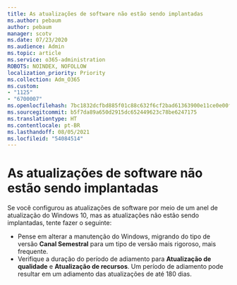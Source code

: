 ```yaml
---
title: As atualizações de software não estão sendo implantadas
ms.author: pebaum
author: pebaum
manager: scotv
ms.date: 07/23/2020
ms.audience: Admin
ms.topic: article
ms.service: o365-administration
ROBOTS: NOINDEX, NOFOLLOW
localization_priority: Priority
ms.collection: Adm_O365
ms.custom:
- "1125"
- "6700007"
ms.openlocfilehash: 7bc1832dcfbd885f01c88c632f6cf2bad61363900e11ce0e00f99a7a2dcd9f3f
ms.sourcegitcommit: b5f7da89a650d2915dc652449623c78be6247175
ms.translationtype: HT
ms.contentlocale: pt-BR
ms.lasthandoff: 08/05/2021
ms.locfileid: "54084514"
---
```

# <a name="software-updates-are-not-being-deployed"></a>As atualizações de software não estão sendo implantadas

Se você configurou as atualizações de software por meio de um anel de atualização do Windows 10, mas as atualizações não estão sendo implantadas, tente fazer o seguinte:  

- Pense em alterar a manutenção do Windows, migrando do tipo de versão **Canal Semestral** para um tipo de versão mais rigoroso, mais frequente.
- Verifique a duração do período de adiamento para **Atualização de qualidade** e **Atualização de recursos**. Um período de adiamento pode resultar em um adiamento das atualizações de até 180 dias.